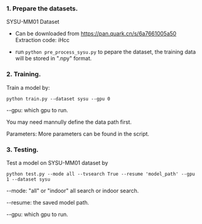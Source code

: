 
### 1. Prepare the datasets. 
   SYSU-MM01 Dataset

   - Can be downloaded from https://pan.quark.cn/s/6a7661005a50  Extraction code: iHcc

   - run `python pre_process_sysu.py` to pepare the dataset, the training data will be stored in ".npy" format.
 
### 2. Training.
Train a model by:
```
python train.py --dataset sysu --gpu 0

```

--gpu: which gpu to run.

You may need mannully define the data path first.

Parameters: More parameters can be found in the script.

### 3. Testing.
Test a model on SYSU-MM01 dataset by
```
python test.py --mode all --tvsearch True --resume 'model_path' --gpu 1 --dataset sysu

```

--mode: "all" or "indoor" all search or indoor search.

--resume: the saved model path.

--gpu: which gpu to run.

